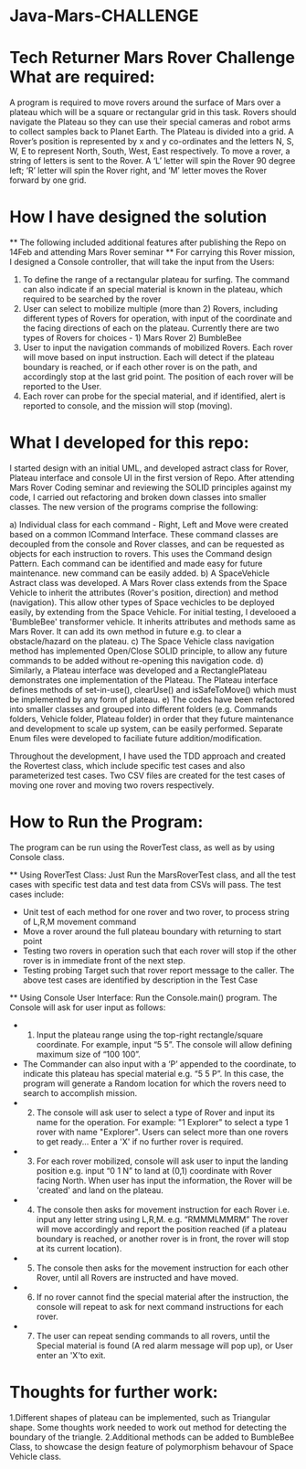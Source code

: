 # Java-Mars-CHALLENGE
Tech Returner Mars Rover Challenge
What are required:
==================
A program is required to move rovers around the surface of Mars over a plateau which will be a square or rectangular grid in this task. Rovers should navigate the Plateau so they can use their special cameras and robot arms  to collect samples back to Planet Earth.
The Plateau is divided into a grid. A Rover’s position is represented by x and y co-ordinates and the letters N, S, W, E to represent North, South, West, East respectively. To move a rover, a string of letters is sent to the Rover. A ‘L’ letter will spin the Rover 90 degree left; ‘R’ letter will spin the Rover right, and ‘M’ letter moves the Rover forward by one grid.

How I have designed the solution 
================================
** The following included additional features after publishing the Repo on 14Feb and attending Mars Rover seminar **
For carrying this Rover mission, I designed a Console controller, that will take the input from the Users:
1.	To define the range of a rectangular plateau for surfing. The command can also indicate if an special material is known in the plateau, which required to be searched by the rover
2.	User can select to mobilize multiple (more than 2) Rovers, including different types of Rovers for operation, with input of the coordinate and the facing directions of each on the plateau. Currently there are two types of Rovers for choices - 1) Mars Rover 2) BumbleBee 
3.	User to input the navigation commands of mobilized Rovers. Each rover will move based on input instruction. Each will detect if the plateau boundary is reached, or if each other rover is on the path, and accordingly stop at the last grid point. The position of each rover will be reported to the User.
4.	Each rover can probe for the special material, and if identified, alert is reported to console, and the mission will stop (moving).

What I developed for this repo:
=============================
I started design with an initial UML, and developed astract class for Rover, Plateau interface and console UI in the first version of Repo. 
After attending Mars Rover Coding seminar and reviewing the SOLID principles against my code, I carried out refactoring and broken down classes into smaller classes. The new version of the programs comprise the following:

a) Individual class for each command - Right, Left and Move were created based on a common ICommand Interface. These command classes are decoupled from the console and Rover classes, and can be requested as objects for each instruction to rovers. This uses the Command design Pattern. Each command can be identified and made easy for future maintenance. new command can be easily added. 
b) A SpaceVehicle Astract class was developed. A Mars Rover class extends from the Space Vehicle to inherit the attributes (Rover's position, direction) and method (navigation). This allow other types of Space vechicles to be deployed easily, by extending from the Space Vehicle. For initial testing, I develooed a 'BumbleBee' transformer vehicle. It inherits attributes and methods same as Mars Rover. It can add its own method in future e.g. to clear a obstacle/hazard on the plateau.
c) The Space Vehicle class navigation method has implemented Open/Close SOLID principle, to allow any future commands to be added without re-opening this navigation code.
d) Similarly, a Plateau interface was developed and a RectanglePlateau demonstrates one implementation of the Plateau. The Plateau interface defines methods of set-in-use(), clearUse() and isSafeToMove() which must be implemented by any form of plateau.
e) The codes have been refactored into smaller classes and grouped into different folders (e.g. Commands folders, Vehicle folder, Plateau folder) in order that they future maintenance and development to scale up system, can be easily performed. Separate Enum files were developed to faciliate future addition/modification. 

Throughout the development, I have used the TDD approach and created the Rovertest class, which include specific test cases and also parameterized test cases. Two CSV files are created for the test cases of moving one rover and moving two rovers respectively. 

How to Run the Program:
======================
The program can be run using the RoverTest class, as well as by using Console class.

** Using RoverTest Class:
Just Run the MarsRoverTest class, and all the test cases with specific test data and test data from CSVs will pass. The test cases include:
-	Unit test of each method for one rover and two rover, to process string of L,R,M movement command
-	Move a rover around the full plateau boundary with returning to start point
-	Testing two rovers in operation such that each rover will stop if the other rover is in immediate front of the next step.
-	Testing probing Target such that rover report message to the caller.
The above test cases are identified by description in the Test Case

** Using Console User Interface:
Run the Console.main() program. The Console will ask for user input as follows:
-	1) Input the plateau range using the top-right rectangle/square coordinate. For example, input “5 5”. The console will allow defining maximum size of “100 100”. 
-	The Commander can also input with a ‘P’ appended to the coordinate, to indicate this plateau has special material e.g. “5 5 P”. In this case, the program will generate a Random location for which the rovers need to search to accomplish mission.
-	2) The console will ask user to select a type of Rover and input its name for the operation. For example: "1 Explorer" to select a type 1 rover with name "Explorer". Users can select more than one rovers to get ready... Enter a 'X' if no further rover is required.
- 3) For each rover mobilized, console will ask user to input the landing position e.g. input “0 1 N” to land at (0,1) coordinate with Rover facing North. When user has input the information, the Rover will be 'created' and land on the plateau.
-	4) The console then asks for movement instruction  for each Rover i.e. input any letter string using L,R,M. e.g. “RMMMLMMRM” The rover will move accordingly and report the position reached (if a plateau boundary is reached, or another rover is in front, the rover will stop at its current location).
-	5) The console then asks for the movement instruction for each other Rover, until all Rovers are instructed and have moved.  
-	6) If no rover cannot find the special material after the instruction, the console will repeat to ask for next command instructions for each rover.
-	7) The user can repeat sending commands to all rovers, until the Special material is found (A red alarm message will pop up), or User enter an 'X'to exit.

Thoughts for further work:
=========================
1.Different shapes of plateau can be implemented, such as Triangular shape. Some thoughts work needed to work out method for detecting the boundary of the triangle.
2.Additional methods can be added to BumbleBee Class, to showcase the design feature of polymorphism behavour of Space Vehicle class.
